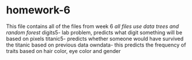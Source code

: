 # homework-6
This file contains all of the files from week 6
*all files use data trees and random forest*
digits5- lab problem, predicts what digit something will be based on pixels
titanic5- predicts whether someone would have survived the titanic based on previous data
owndata- this predicts the frequency of traits based on hair color, eye color and gender
